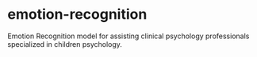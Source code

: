 # emotion-recognition
Emotion Recognition model for assisting clinical psychology professionals specialized in children psychology.

